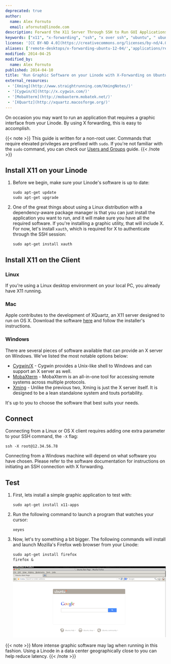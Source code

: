 ```yaml
---
deprecated: true
author:
  name: Alex Fornuto
  email: afornuto@linode.com
description: Forward the X11 Server Through SSH to Run GUI Applications from Your Linode
keywords: ["x11", "x-forwarding", "ssh", "x over ssh", "ubuntu", " ubuntu 12.04"]
license: '[CC BY-ND 4.0](https://creativecommons.org/licenses/by-nd/4.0)'
aliases: ['remote-desktops/x-forwarding-ubuntu-12-04/','applications/remote-desktop./running-graphic-software-on-your-linode-with-xforwarding-on-ubuntu-12-04']
modified: 2014-04-25
modified_by:
  name: Alex Fornuto
published: 2014-04-10
title: 'Run Graphic Software on your Linode with X-Forwarding on Ubuntu 12.04'
external_resources:
 - '[Xming](http://www.straightrunning.com/XmingNotes/)'
 - '[Cygwin/X](http://x.cygwin.com/)'
 - '[MobaXterm](http://mobaxterm.mobatek.net/)'
 - '[XQuartz](http://xquartz.macosforge.org/)'
---
```


On occasion you may want to run an application that requires a graphic interface from your Linode. By using X forwarding, this is easy to accomplish.

{{< note >}}
This guide is written for a non-root user. Commands that require elevated privileges are prefixed with `sudo`. If you're not familiar with the `sudo` command, you can check our [Users and Groups](/docs/tools-reference/linux-users-and-groups) guide.
{{< /note >}}

## Install X11 on your Linode

1.  Before we begin, make sure your Linode's software is up to date:

        sudo apt-get update
        sudo apt-get upgrade

2.  One of the great things about using a Linux distribution with a dependency-aware package manager is that you can just install the application you want to run, and it will make sure you have all the required software. If you're installing a graphic utility, that will include X. For now, let's install `xauth`, which is required for X to authenticate through the SSH session:

        sudo apt-get install xauth

## Install X11 on the Client

### Linux

If you're using a Linux desktop environment on your local PC, you already have X11 running.

### Mac

Apple contributes to the development of XQuartz, an X11 server designed to run on OS X. Download the software [here](http://xquartz.macosforge.org/) and follow the installer's instructions.

### Windows

There are several pieces of software available that can provide an X server on Windows. We've listed the most notable options below:

-   [Cygwin/X](http://x.cygwin.com/) - Cygwin provides a Unix-like shell to Windows and can support an X server as well.
-   [MobaXterm](http://mobaxterm.mobatek.net/) - MobaXterm is an all-in-one tool for accessing remote systems across multiple protocols.
-   [Xming](http://www.straightrunning.com/XmingNotes/) - Unlike the previous two, Xming is just the X server itself. It is designed to be a lean standalone system and touts portability.

It's up to you to choose the software that best suits your needs.

## Connect

Connecting from a Linux or OS X client requires adding one extra parameter to your SSH command, the `-X` flag:

    ssh -X root@12.34.56.78

Connecting from a Windows machine will depend on what software you have chosen. Please refer to the software documentation for instructions on initiating an SSH connection with X forwarding.

## Test

1.  First, lets install a simple graphic application to test with:

        sudo apt-get install x11-apps

2.  Run the following command to launch a program that watches your cursor:

        xeyes

3.  Now, let's try something a bit bigger. The following commands will install and launch Mozilla's Firefox web browser from your Linode:

        sudo apt-get install firefox
        firefox &

    [![Firefox, running on a Linode](1653-xforwarding_3-ubuntu_small.png)](1651-xforwarding_3-ubuntu.png)

 {{< note >}}
More intense graphic software may lag when running in this fashion. Using a Linode in a data center geographically close to you can help reduce latency.
{{< /note >}}
